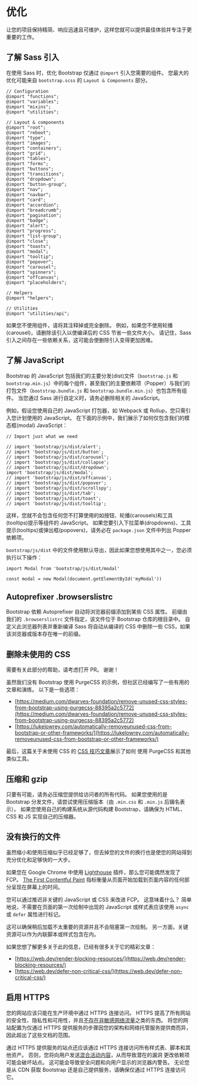 # 优化

让您的项目保持精简、响应迅速且可维护，这样您就可以提供最佳体验并专注于更重要的工作。

## 了解 Sass 引入

在使用 Sass 时，优化 Bootstrap 仅通过 `@import` 引入您需要的组件。 您最大的优化可能来自 `bootstrap.scss` 的 `Layout & Components` 部分。

```
// Configuration
@import "functions";
@import "variables";
@import "mixins";
@import "utilities";

// Layout & components
@import "root";
@import "reboot";
@import "type";
@import "images";
@import "containers";
@import "grid";
@import "tables";
@import "forms";
@import "buttons";
@import "transitions";
@import "dropdown";
@import "button-group";
@import "nav";
@import "navbar";
@import "card";
@import "accordion";
@import "breadcrumb";
@import "pagination";
@import "badge";
@import "alert";
@import "progress";
@import "list-group";
@import "close";
@import "toasts";
@import "modal";
@import "tooltip";
@import "popover";
@import "carousel";
@import "spinners";
@import "offcanvas";
@import "placeholders";

// Helpers
@import "helpers";

// Utilities
@import "utilities/api";
```

如果您不使用组件，请将其注释掉或完全删除。 例如，如果您不使用轮播(carousel)，请删除该引入以使编译后的 CSS 节省一些文件大小。 请记住，Sass 引入之间存在一些依赖关系，这可能会使删除引入变得更加困难。

## 了解 JavaScript

Bootstrap 的 JavaScript 包括我们的主要分发(dist)文件（`bootstrap.js` 和 `bootstrap.min.js`）中的每个组件，甚至我们的主要依赖项（Popper）与我们的打包文件（`bootstrap.bundle.js` 和 `bootstrap.bundle.min.js`）也包含所有组件。 当您通过 Sass 进行自定义时，请务必删除相关的 JavaScript。

例如，假设您使用自己的 JavaScript 打包器，如 Webpack 或 Rollup，您只需引入您计划使用的 JavaScript。 在下面的示例中，我们展示了如何仅包含我们的模态框(modal) JavaScript：

```
// Import just what we need

// import 'bootstrap/js/dist/alert';
// import 'bootstrap/js/dist/button';
// import 'bootstrap/js/dist/carousel';
// import 'bootstrap/js/dist/collapse';
// import 'bootstrap/js/dist/dropdown';
import 'bootstrap/js/dist/modal';
// import 'bootstrap/js/dist/offcanvas';
// import 'bootstrap/js/dist/popover';
// import 'bootstrap/js/dist/scrollspy';
// import 'bootstrap/js/dist/tab';
// import 'bootstrap/js/dist/toast';
// import 'bootstrap/js/dist/tooltip';
```

这样，您就不会包含任何您不打算使用的如按钮、轮播(carousels)和工具(tooltips)提示等组件的 JavaScript。 如果您要引入下拉菜单(dropdowns)、工具提示(tooltips)或弹出框(popovers)，请务必在 `package.json` 文件中列出 Popper 依赖项。

`bootstrap/js/dist` 中的文件使用默认导出，因此如果您想使用其中之一，您必须执行以下操作：

```
import Modal from 'bootstrap/js/dist/modal'

const modal = new Modal(document.getElementById('myModal'))
```

## Autoprefixer .browserslistrc

Bootstrap 依赖 Autoprefixer 自动将浏览器前缀添加到某些 CSS 属性。 前缀由我们的 `.browserslistrc` 文件指定，该文件位于 Bootstrap 仓库的根目录中。 自定义此浏览器列表并重新编译 Sass 将自动从编译的 CSS 中删除一些 CSS，如果该浏览器或版本存在唯一的前缀。


## 删除未使用的 CSS

需要有关此部分的帮助，请考虑打开 PR。 谢谢！

虽然我们没有 Bootstrap 使用 PurgeCSS 的示例，但社区已经编写了一些有用的文章和演练。 以下是一些选项：

- [https://medium.com/dwarves-foundation/remove-unused-css-styles-from-bootstrap-using-purgecss-88395a2c5772](https://medium.com/dwarves-foundation/remove-unused-css-styles-from-bootstrap-using-purgecss-88395a2c5772)
- [https://lukelowrey.com/automatically-removeunused-css-from-bootstrap-or-other-frameworks/](https://lukelowrey.com/automatically-removeunused-css-from-bootstrap-or-other-frameworks/)

最后，这篇关于未使用 CSS 的 [CSS 技巧文章](https://css-tricks.com/how-do-you-remove-unused-css-from-a-site/)展示了如何 使用 PurgeCSS 和其他类似工具。

## 压缩和 gzip

只要有可能，请务必压缩您提供给访问者的所有代码。 如果您使用的是 Bootstrap 分发文件，请尝试使用压缩版本（由 `.min.css` 和 `.min.js` 后辍名表示）。 如果您使用自己的构建系统从源代码构建 Bootstrap，请确保为 HTML、CSS 和 JS 实现自己的压缩器。

## 没有换行的文件

虽然缩小和使用压缩似乎已经足够了，但去掉您的文件的换行也是使您的网站得到充分优化和足够快的一大步。

如果您在 Google Chrome 中使用 [Lighthouse](https://developers.google.com/web/tools/lighthouse/) 插件，那么您可能偶然发现了 FCP。 [The First Contentful Paint](https://web.dev/fcp/) 指标衡量从页面开始加载到页面内容的任何部分呈现在屏幕上的时间。

您可以通过推迟非关键的 JavaScript 或 CSS 来改进 FCP。 这意味着什么？ 简单地说，不需要在页面的第一次绘制中出现的 JavaScript 或样式表应该使用 `async` 或 `defer` 属性进行标记。

这可以确保稍后加载不太重要的资源并且不会阻塞第一次绘制。 另一方面，关键资源可以作为内联脚本或样式包含在内。

如果您想了解更多关于此的信息，已经有很多关于它的精彩文章：

- [https://web.dev/render-blocking-resources/](https://web.dev/render-blocking-resources/)
- [https://web.dev/defer-non-critical-css/](https://web.dev/defer-non-critical-css/)

## 启用 HTTPS

您的网站应该只能在生产环境中通过 HTTPS 连接访问。 HTTPS 提高了所有网站的安全性、隐私性和可用性，并且[不存在非敏感网络流量](https://https.cio.gov/everything/)之类的东西。 将您的网站配置为仅通过 HTTPS 提供服务的步骤因您的架构和网络托管服务提供商而异，因此超出了这些文档的范围。

通过 HTTPS 提供服务的站点还应该通过 HTTPS 连接访问所有样式表、脚本和其他资产。 否则，您将向用户发送[混合活动内容](https://developer.mozilla.org/en-US/docs/Web/Security/Mixed_content)，从而导致潜在的漏洞 更改依赖项可能会破坏站点。 这可能会导致安全问题和向用户显示的浏览器内警告。 无论您是从 CDN 获取 Bootstrap 还是自己提供服务，请确保仅通过 HTTPS 连接访问它。